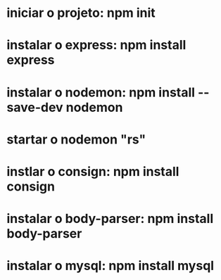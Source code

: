 # iniciar o projeto: npm init
# instalar o express: npm install express
# instalar o nodemon: npm install -- save-dev nodemon
# startar o nodemon "rs"
# instlar o consign: npm install consign
# instalar o body-parser: npm install body-parser
# instalar o mysql: npm install mysql